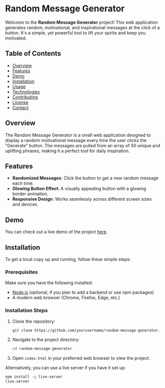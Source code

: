 # Random Message Generator

Welcome to the **Random Message Generator** project! This web application generates random, motivational, and inspirational messages at the click of a button. It's a simple, yet powerful tool to lift your spirits and keep you motivated.

## Table of Contents

- [Overview](#overview)
- [Features](#features)
- [Demo](#demo)
- [Installation](#installation)
- [Usage](#usage)
- [Technologies](#technologies)
- [Contributing](#contributing)
- [License](#license)
- [Contact](#contact)

## Overview

The Random Message Generator is a small web application designed to display a random motivational message every time the user clicks the "Generate" button. The messages are pulled from an array of 50 unique and uplifting phrases, making it a perfect tool for daily inspiration.

## Features

- **Randomized Messages**: Click the button to get a new random message each time.
- **Glowing Button Effect**: A visually appealing button with a glowing border animation.
- **Responsive Design**: Works seamlessly across different screen sizes and devices.

## Demo

You can check out a live demo of the project [here](#).

## Installation

To get a local copy up and running, follow these simple steps:

### Prerequisites

Make sure you have the following installed:
- [Node.js](https://nodejs.org/) (optional, if you plan to add a backend or use npm packages)
- A modern web browser (Chrome, Firefox, Edge, etc.)

### Installation Steps

1. Clone the repository:
    ```bash
    git clone https://github.com/yourusername/random-message-generator.git
    ```
2. Navigate to the project directory:
    ```bash
    cd random-message-generator
    ```
3. Open `index.html` in your preferred web browser to view the project.

Alternatively, you can use a live server if you have it set up:

```bash
npm install -g live-server
live-server
